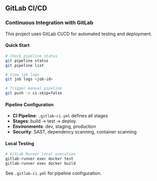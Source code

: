## GitLab CI/CD

### Continuous Integration with GitLab

This project uses GitLab CI/CD for automated testing and deployment.

#### Quick Start
```bash
# Check pipeline status
git pipeline status
git pipeline list

# View job logs
git job logs <job-id>

# Trigger manual pipeline
git push -o ci.skip=false
```

#### Pipeline Configuration
- **CI Pipeline**: `.gitlab-ci.yml` defines all stages
- **Stages**: build → test → deploy
- **Environments**: dev, staging, production
- **Security**: SAST, dependency scanning, container scanning

#### Local Testing
```bash
# GitLab Runner local execution
gitlab-runner exec docker test
gitlab-runner exec docker build
```

See `.gitlab-ci.yml` for pipeline configuration.